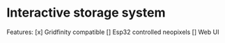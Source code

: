 # Interactive storage system

Features:
[x] Gridfinity compatible
[] Esp32 controlled neopixels
[] Web UI 
